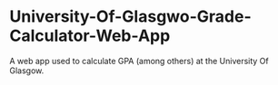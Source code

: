 # University-Of-Glasgwo-Grade-Calculator-Web-App
A web app used to calculate GPA (among others) at the University Of Glasgow.
